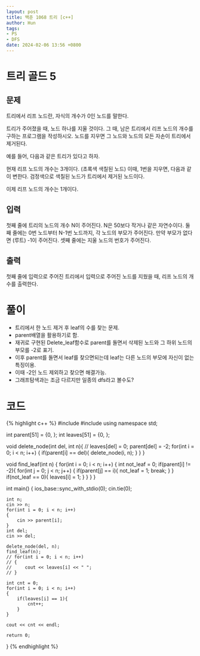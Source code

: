 ```yaml
---
layout: post
title: 백준 1068 트리 [c++]
author: Hun
tags:
- PS
- DFS
date: 2024-02-06 13:56 +0800
---
```

# 트리 골드 5

## 문제
트리에서 리프 노드란, 자식의 개수가 0인 노드를 말한다.

트리가 주어졌을 때, 노드 하나를 지울 것이다. 그 때, 남은 트리에서 리프 노드의 개수를 구하는 프로그램을 작성하시오. 노드를 지우면 그 노드와 노드의 모든 자손이 트리에서 제거된다.

예를 들어, 다음과 같은 트리가 있다고 하자.

현재 리프 노드의 개수는 3개이다. (초록색 색칠된 노드) 이때, 1번을 지우면, 다음과 같이 변한다. 검정색으로 색칠된 노드가 트리에서 제거된 노드이다.

이제 리프 노드의 개수는 1개이다.

## 입력
첫째 줄에 트리의 노드의 개수 N이 주어진다. N은 50보다 작거나 같은 자연수이다. 둘째 줄에는 0번 노드부터 N-1번 노드까지, 각 노드의 부모가 주어진다. 만약 부모가 없다면 (루트) -1이 주어진다. 셋째 줄에는 지울 노드의 번호가 주어진다.

## 출력
첫째 줄에 입력으로 주어진 트리에서 입력으로 주어진 노드를 지웠을 때, 리프 노드의 개수를 출력한다.

# 풀이
- 트리에서 한 노드 제거 후 leaf의 수를 찾는 문제.
- parent배열을 활용하기로 함.
- 재귀로 구현된 Delete_leaf함수로 parent를 돌면서 삭제된 노드와 그 하위 노드의 부모를 -2로 표기.
- 이후 parent를 돌면서 leaf를 찾으면되는데 leaf는 다른 노드의 부모에 자신이 없는 특징이용.
- 이때 -2인 노드 제외하고 찾으면 해결가능.
- 그래프탐색과는 조금 다르지만 일종의 dfs라고 볼수도?

# 코드
{% highlight c++ %}
#include <iostream>
#include <algorithm>
using namespace std;

int parent[51] = {0, };
int leaves[51] = {0, };

void delete_node(int del, int n){
    // leaves[del] = 0;
    parent[del] = -2;
    for(int i = 0; i < n; i++)
    {
        if(parent[i] == del){
            delete_node(i, n);
        }
    }
}

void find_leaf(int n)
{
    for(int i = 0; i < n; i++)
    {
        int not_leaf = 0;
        if(parent[i] != -2){
            for(int j = 0; j < n; j++)
            {
                if(parent[j] == i){
                    not_leaf = 1;
                    break;
                }
            }
            if(not_leaf == 0){
                leaves[i] = 1;
            }
        }
    }
}

int main()
{
    ios_base::sync_with_stdio(0);
    cin.tie(0);

    int n;
    cin >> n;
    for(int i = 0; i < n; i++)
    {
        cin >> parent[i];
    }
    int del;
    cin >> del;

    delete_node(del, n);
    find_leaf(n);
    // for(int i = 0; i < n; i++)
    // {
    //     cout << leaves[i] << " ";
    // }

    int cnt = 0;
    for(int i = 0; i < n; i++)
    {
        if(leaves[i] == 1){
            cnt++;
        }
    }

    cout << cnt << endl;

    return 0;
}
{% endhighlight %}
